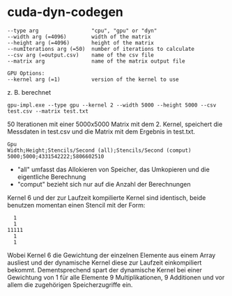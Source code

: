 # cuda-dyn-codegen
    --type arg                 "cpu", "gpu" or "dyn"
    --width arg (=4096)        width of the matrix
    --height arg (=4096)       height of the matrix
    --numIterations arg (=50)  number of iterations to calculate
    --csv arg (=output.csv)    name of the csv file
    --matrix arg               name of the matrix output file

    GPU Options:
    --kernel arg (=1)          version of the kernel to use

z. B. berechnet

    gpu-impl.exe --type gpu --kernel 2 --width 5000 --height 5000 --csv test.csv --matrix test.txt

50 Iterationen mit einer 5000x5000 Matrix mit dem 2. Kernel, speichert die Messdaten in
test.csv und die Matrix mit dem Ergebnis in test.txt.

    Gpu
    Width;Height;Stencils/Second (all);Stencils/Second (comput)
    5000;5000;4331542222;5806602510

* "all" umfasst das Allokieren von Speicher, das Umkopieren und die eigentliche Berechnung
* "comput" bezieht sich nur auf die Anzahl der Berechnungen

Kernel 6 und der zur Laufzeit kompilierte Kernel sind identisch, beide benutzen momentan einen Stencil
mit der Form:

      1
      1
    11111
      1
      1

Wobei Kernel 6 die Gewichtung der einzelnen Elemente aus einem Array ausliest und der dynamische Kernel diese zur
Laufzeit einkompiliert bekommt. Dementsprechend spart der dynamische Kernel bei einer Gewichtung von 1 für alle
Elemente 9 Multiplikationen, 9 Additionen und vor allem die zugehörigen Speicherzugriffe ein.
